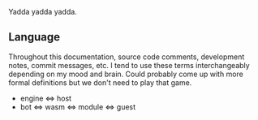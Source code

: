 Yadda yadda yadda. 


## Language

Throughout this documentation, source code comments, development notes, commit messages, etc. I tend to use these terms interchangeably depending on my mood and brain. Could probably come up with more formal definitions but we don't need to play that game. 
* engine ⇔ host
* bot ⇔ wasm ⇔ module ⇔ guest
